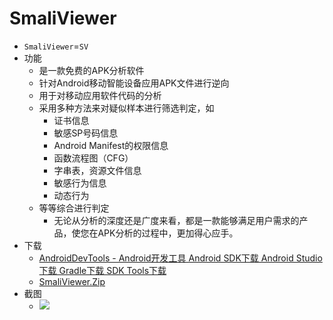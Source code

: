 # SmaliViewer

* `SmaliViewer`=`SV`
* 功能
  * 是一款免费的APK分析软件
  * 针对Android移动智能设备应用APK文件进行逆向
  * 用于对移动应用软件代码的分析
  * 采用多种方法来对疑似样本进行筛选判定，如
    * 证书信息
    * 敏感SP号码信息
    * Android Manifest的权限信息
    * 函数流程图（CFG）
    * 字串表，资源文件信息
    * 敏感行为信息
    * 动态行为
  * 等等综合进行判定
    * 无论从分析的深度还是广度来看，都是一款能够满足用户需求的产品，使您在APK分析的过程中，更加得心应手。
* 下载
  * [AndroidDevTools - Android开发工具 Android SDK下载 Android Studio下载 Gradle下载 SDK Tools下载](https://www.androiddevtools.cn)
  * [SmaliViewer.Zip](http://blog.avlyun.com/wp-content/uploads/2014/04/SmaliViewer.zip)
* 截图
  * ![](../../../assets/img/smaliviewer_demo.png)
